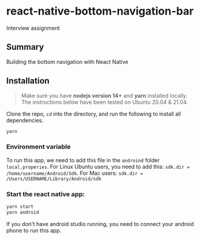 # react-native-bottom-navigation-bar
Interview assignment
 
## Summary

Building the bottom navigation with Neact Native 

## Installation

> Make sure you have **nodejs version 14+** and **yarn** installed locally. The instructions below have been tested on Ubuntu 20.04 & 21.04.

Clone the repo, `cd` into the directory, and run the following to install all dependencies.

```bash
yarn
```
### Environment variable
To run this app, we need to add this file in the `androind` folder `local.properies`.
For Linux Ubuntu users, you need to add this: `sdk.dir = /home/username/Android/Sdk`.
For Mac users: `sdk.dir = /Users/USERNAME/Library/Android/sdk`

### Start the react native app:

```bash
yarn start
yarn android
```

If you don't have android studio running, you need to connect your android phone to run this app.

